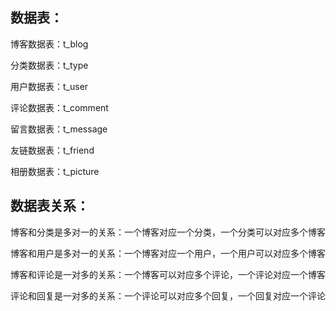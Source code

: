 
## 数据表：

博客数据表：t_blog

分类数据表：t_type

用户数据表：t_user

评论数据表：t_comment

留言数据表：t_message

友链数据表：t_friend

相册数据表：t_picture

## 数据表关系：

博客和分类是多对一的关系：一个博客对应一个分类，一个分类可以对应多个博客

博客和用户是多对一的关系：一个博客对应一个用户，一个用户可以对应多个博客

博客和评论是一对多的关系：一个博客可以对应多个评论，一个评论对应一个博客

评论和回复是一对多的关系：一个评论可以对应多个回复，一个回复对应一个评论
